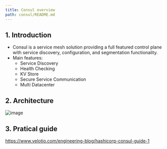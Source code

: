 ```yaml
---
title: Consul overview
path: consul/README.md
---
```


## 1. Introduction

- Consul is a service mesh solution providing a full featured control plane with service discovery, configuration, and segmentation functionality.
- Main features:
  - Service Discovery
  - Health Checking
  - KV Store
  - Secure Service Communication
  - Multi Datacenter

## 2. Architecture

![image](https://user-images.githubusercontent.com/10803803/128309106-70d30fee-814d-43e6-8c68-a4172ba139f3.png)

## 3. Pratical guide

<https://www.velotio.com/engineering-blog/hashicorp-consul-guide-1>
